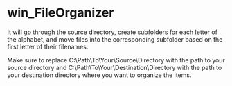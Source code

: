 # win_FileOrganizer
It will go through the source directory, create subfolders for each letter of the alphabet, and move files into the corresponding subfolder based on the first letter of their filenames.


Make sure to replace C:\Path\To\Your\Source\Directory  with the path to your source directory 
and C:\Path\To\Your\Destination\Directory with the path to your destination directory where you want to organize the items.
